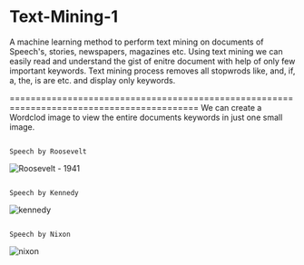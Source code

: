 # Text-Mining-1
A machine learning method to perform text mining on documents of Speech's, stories, newspapers, magazines etc. 
Using text mining we can easily read and understand the gist of enitre document with help of only few important keywords.
Text mining process removes all stopwrods like, and, if, a, the, is are etc. and display only keywords.

==========================================================================================
We can create a Wordclod image to view the entire documents keywords in just one small image.

                                                                        Speech by Roosevelt
![Roosevelt - 1941](https://user-images.githubusercontent.com/53462440/236816432-aa72d36f-8281-4726-8a0c-413e96be9835.png)

                                                                        Speech by Kennedy
![kennedy](https://user-images.githubusercontent.com/53462440/236816464-f5b04d4c-85a9-4c12-842e-25b443283b4f.png)

                                                                        Speech by Nixon
![nixon](https://user-images.githubusercontent.com/53462440/236816473-893a6a79-f661-49d6-9b71-84f99b4f7af2.png)
